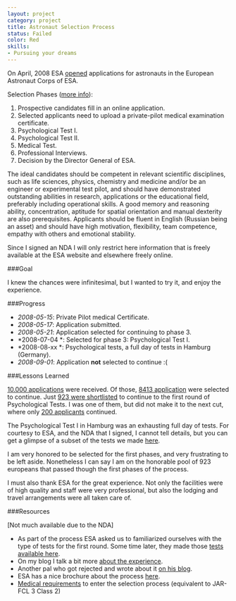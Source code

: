 ```yaml
---
layout: project
category: project
title: Astronaut Selection Process
status: Failed 
color: Red
skills:
- Pursuing your dreams 
---
```


On April, 2008 ESA
[opened](http://www.esa.int/SPECIALS/Astronaut_Selection/SEM3TR0YUFF_0.html) applications for astronauts 
in the European Astronaut Corps of ESA.

Selection Phases ([more
info](http://www.esa.int/esaMI/Astronaut_Selection/SEM3V4R03EF_0.html)):

1. Prospective candidates fill in an online application.  
2. Selected applicants need to upload a private-pilot medical examination certificate.
3. Psychological Test I. 
4. Psychological Test II. 
5. Medical Test. 
6. Professional Interviews. 
7. Decision by the Director General of ESA. 

The ideal candidates should be competent in relevant scientific
disciplines, such as life sciences, physics, chemistry and medicine
and/or be an engineer or experimental test pilot, and should have
demonstrated outstanding abilities in research, applications or the
educational field, preferably including operational skills. A good
memory and reasoning ability, concentration, aptitude for spatial
orientation and manual dexterity are also prerequisites. Applicants
should be fluent in English (Russian being an asset) and should have
high motivation, flexibility, team competence, empathy with others and
emotional stability.

Since I signed an NDA I will only restrict here information that is
freely available at the ESA website and elsewhere freely online.

###Goal

I knew the chances were infinitesimal, but I wanted to try it, and enjoy
the experience.

###Progress

* *2008-05-15*: Private Pilot medical Certificate.
* *2008-05-17*: Application submitted.
* *2008-05-21*: Application selected for continuing to phase 3.
* *2008-07-04 *: Selected for phase 3: Psychological Test I.
* *2008-08-xx *: Psychological tests, a full day of tests in Hamburg (Germany).
* *2008-09-01*: Application **not** selected to continue :(


###Lessons Learned

[10.000
applications](http://www.esa.int/SPECIALS/Astronaut_Selection/SEM3ZTRHKHF_0.html) were received. 
Of those, [8413 application](http://www.esa.int/SPECIALS/Astronaut_Selection/SEM3ZTRHKHF_0.html) were selected to continue. 
Just [923 were
shortlisted](http://www.elpais.com/articulo/sociedad/Quiere/ser/astronauta/elpepisoc/20080824elpepisoc_1/Tes) to continue to the first round of
Psychological Tests. I was one of them, but did not make it to the next
cut, where only [200
applicants](http://www.esa.int/SPECIALS/Astronaut_Selection/SEMAIXRHKHF_0.html) continued.

The Psychological Test I in Hamburg was an exhausting full day of tests. For courtesy to ESA, and the NDA that I signed, I cannot tell details, but you can get a glimpse of a subset of the tests we made [here](http://webservices.esa.int/eas/sampletest/).

I am very honored to be selected for the first phases, and very
frustrating to be left aside. Nonetheless I can say I am on the
honorable pool of 923 europeans that passed though the first phases of
the process.

I must also thank ESA for the great experience. Not only the facilities
were of high quality and staff were very professional, but also the
lodging and travel arrangements were all taken care of.

  
###Resources

[Not much available due to the NDA]

* As part of the process ESA asked us to familiarized ourselves with the
  type of tests for the first round. Some time later, they made those
[tests available here](http://webservices.esa.int/eas/sampletest/). 
* On my blog I talk a bit more [about the experience](/2008/09/16/bruno-astronauta/).
* Another pal who got rejected and wrote about it [on his
  blog](http://www.colinmcnulty.com/blog/2008/07/24/booo-esa-rejected-my-astronaut-application/).
* ESA has a nice brochure about the process
  [here](http://www.cienciaviva.pt/rede/space/home/astronautselectionprocess_EN.pdf).
* [Medical requirements](http://esamultimedia.esa.int/docs/eac/ESA_Astronaut_Applicant_Medical_Examinations_List.pdf) to enter the selection process (equivalent to JAR-FCL 3 Class 2) 
